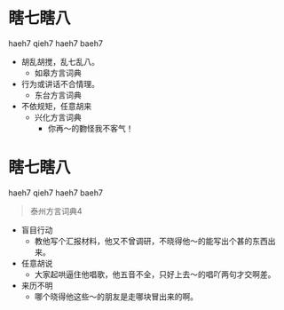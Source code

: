 # 瞎七瞎八
haeh7 qieh7 haeh7 baeh7
+ 胡乱胡搅，乱七乱八。
  * 如皋方言词典
+ 行为或讲话不合情理。
  * 东台方言词典
+ 不依规矩，任意胡来
  * 兴化方言词典
    - 你再～的覅怪我不客气！

# 瞎七瞎八
haeh7 qieh7 haeh7 baeh7
> 泰州方言词典4
- 盲目行动
  - 教他写个汇报材料，他又不曾调研，不晓得他～的能写出个甚的东西出来。
- 任意胡说
  - 大家起哄逼住他唱歌，他五音不全，只好上去～的唱吖两句才交啊差。
- 来历不明
  - 哪个晓得他这些～的朋友是走哪块冒出来的啊。
